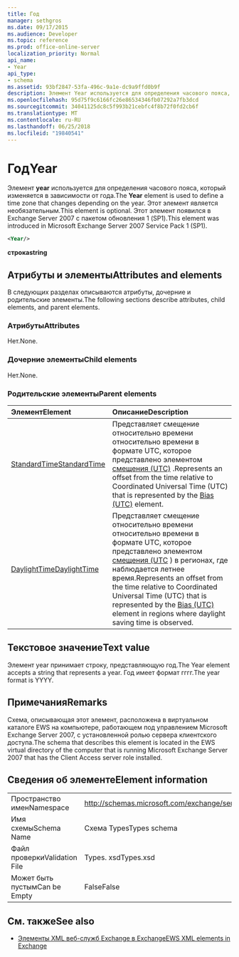 ```yaml
---
title: Год
manager: sethgros
ms.date: 09/17/2015
ms.audience: Developer
ms.topic: reference
ms.prod: office-online-server
localization_priority: Normal
api_name:
- Year
api_type:
- schema
ms.assetid: 93bf2847-53fa-496c-9a1e-dc9a9ffd0b9f
description: Элемент Year используется для определения часового пояса, который изменяется в зависимости от года. Этот элемент является необязательным. Этот элемент появился в Exchange Server 2007 с пакетом обновления 1 (SP1).
ms.openlocfilehash: 95d75f9c6166fc26e86534346fb07292a7fb3dcd
ms.sourcegitcommit: 34041125dc8c5f993b21cebfc4f8b72f0fd2cb6f
ms.translationtype: MT
ms.contentlocale: ru-RU
ms.lasthandoff: 06/25/2018
ms.locfileid: "19840541"
---
```

# <a name="year"></a><span data-ttu-id="31c91-105">Год</span><span class="sxs-lookup"><span data-stu-id="31c91-105">Year</span></span>

<span data-ttu-id="31c91-106">Элемент **year** используется для определения часового пояса, который изменяется в зависимости от года.</span><span class="sxs-lookup"><span data-stu-id="31c91-106">The **Year** element is used to define a time zone that changes depending on the year.</span></span> <span data-ttu-id="31c91-107">Этот элемент является необязательным.</span><span class="sxs-lookup"><span data-stu-id="31c91-107">This element is optional.</span></span> <span data-ttu-id="31c91-108">Этот элемент появился в Exchange Server 2007 с пакетом обновления 1 (SP1).</span><span class="sxs-lookup"><span data-stu-id="31c91-108">This element was introduced in Microsoft Exchange Server 2007 Service Pack 1 (SP1).</span></span> 
  
```xml
<Year/>
```

<span data-ttu-id="31c91-109">**строка**</span><span class="sxs-lookup"><span data-stu-id="31c91-109">**string**</span></span>

## <a name="attributes-and-elements"></a><span data-ttu-id="31c91-110">Атрибуты и элементы</span><span class="sxs-lookup"><span data-stu-id="31c91-110">Attributes and elements</span></span>

<span data-ttu-id="31c91-111">В следующих разделах описываются атрибуты, дочерние и родительские элементы.</span><span class="sxs-lookup"><span data-stu-id="31c91-111">The following sections describe attributes, child elements, and parent elements.</span></span>
  
### <a name="attributes"></a><span data-ttu-id="31c91-112">Атрибуты</span><span class="sxs-lookup"><span data-stu-id="31c91-112">Attributes</span></span>

<span data-ttu-id="31c91-113">Нет.</span><span class="sxs-lookup"><span data-stu-id="31c91-113">None.</span></span>
  
### <a name="child-elements"></a><span data-ttu-id="31c91-114">Дочерние элементы</span><span class="sxs-lookup"><span data-stu-id="31c91-114">Child elements</span></span>

<span data-ttu-id="31c91-115">Нет.</span><span class="sxs-lookup"><span data-stu-id="31c91-115">None.</span></span>
  
### <a name="parent-elements"></a><span data-ttu-id="31c91-116">Родительские элементы</span><span class="sxs-lookup"><span data-stu-id="31c91-116">Parent elements</span></span>

|<span data-ttu-id="31c91-117">**Элемент**</span><span class="sxs-lookup"><span data-stu-id="31c91-117">**Element**</span></span>|<span data-ttu-id="31c91-118">**Описание**</span><span class="sxs-lookup"><span data-stu-id="31c91-118">**Description**</span></span>|
|:-----|:-----|
|[<span data-ttu-id="31c91-119">StandardTime</span><span class="sxs-lookup"><span data-stu-id="31c91-119">StandardTime</span></span>](standardtime.md) <br/> |<span data-ttu-id="31c91-120">Представляет смещение относительно времени относительно времени в формате UTC, которое представлено элементом [смещения (UTC)](bias-utc.md) .</span><span class="sxs-lookup"><span data-stu-id="31c91-120">Represents an offset from the time relative to Coordinated Universal Time (UTC) that is represented by the [Bias (UTC)](bias-utc.md) element.</span></span>  <br/> |
|[<span data-ttu-id="31c91-121">DaylightTime</span><span class="sxs-lookup"><span data-stu-id="31c91-121">DaylightTime</span></span>](daylighttime.md) <br/> |<span data-ttu-id="31c91-122">Представляет смещение относительно времени относительно времени в формате UTC, которое представлено элементом [смещения (UTC](bias-utc.md) ) в регионах, где наблюдается летнее время.</span><span class="sxs-lookup"><span data-stu-id="31c91-122">Represents an offset from the time relative to Coordinated Universal Time (UTC) that is represented by the [Bias (UTC)](bias-utc.md) element in regions where daylight saving time is observed.</span></span>  <br/> |
   
## <a name="text-value"></a><span data-ttu-id="31c91-123">Текстовое значение</span><span class="sxs-lookup"><span data-stu-id="31c91-123">Text value</span></span>

<span data-ttu-id="31c91-124">Элемент year принимает строку, представляющую год.</span><span class="sxs-lookup"><span data-stu-id="31c91-124">The Year element accepts a string that represents a year.</span></span> <span data-ttu-id="31c91-125">Год имеет формат гггг.</span><span class="sxs-lookup"><span data-stu-id="31c91-125">The year format is YYYY.</span></span>
  
## <a name="remarks"></a><span data-ttu-id="31c91-126">Примечания</span><span class="sxs-lookup"><span data-stu-id="31c91-126">Remarks</span></span>

<span data-ttu-id="31c91-127">Схема, описывающая этот элемент, расположена в виртуальном каталоге EWS на компьютере, работающем под управлением Microsoft Exchange Server 2007, с установленной ролью сервера клиентского доступа.</span><span class="sxs-lookup"><span data-stu-id="31c91-127">The schema that describes this element is located in the EWS virtual directory of the computer that is running Microsoft Exchange Server 2007 that has the Client Access server role installed.</span></span>
  
## <a name="element-information"></a><span data-ttu-id="31c91-128">Сведения об элементе</span><span class="sxs-lookup"><span data-stu-id="31c91-128">Element information</span></span>

|||
|:-----|:-----|
|<span data-ttu-id="31c91-129">Пространство имен</span><span class="sxs-lookup"><span data-stu-id="31c91-129">Namespace</span></span>  <br/> |http://schemas.microsoft.com/exchange/services/2006/types  <br/> |
|<span data-ttu-id="31c91-130">Имя схемы</span><span class="sxs-lookup"><span data-stu-id="31c91-130">Schema Name</span></span>  <br/> |<span data-ttu-id="31c91-131">Схема Types</span><span class="sxs-lookup"><span data-stu-id="31c91-131">Types schema</span></span>  <br/> |
|<span data-ttu-id="31c91-132">Файл проверки</span><span class="sxs-lookup"><span data-stu-id="31c91-132">Validation File</span></span>  <br/> |<span data-ttu-id="31c91-133">Types. xsd</span><span class="sxs-lookup"><span data-stu-id="31c91-133">Types.xsd</span></span>  <br/> |
|<span data-ttu-id="31c91-134">Может быть пустым</span><span class="sxs-lookup"><span data-stu-id="31c91-134">Can be Empty</span></span>  <br/> |<span data-ttu-id="31c91-135">False</span><span class="sxs-lookup"><span data-stu-id="31c91-135">False</span></span>  <br/> |
   
## <a name="see-also"></a><span data-ttu-id="31c91-136">См. также</span><span class="sxs-lookup"><span data-stu-id="31c91-136">See also</span></span>

- [<span data-ttu-id="31c91-137">Элементы XML веб-служб Exchange в Exchange</span><span class="sxs-lookup"><span data-stu-id="31c91-137">EWS XML elements in Exchange</span></span>](ews-xml-elements-in-exchange.md)

